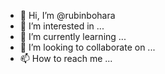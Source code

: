 - 👋 Hi, I’m @rubinbohara
- 👀 I’m interested in ...
- 🌱 I’m currently learning ...
- 💞️ I’m looking to collaborate on ...
- 📫 How to reach me ...

<!---
rubinbohara/rubinbohara is a ✨ special ✨ repository because its `README.md` (this file) appears on your GitHub profile.
You can click the Preview link to take a look at your changes.
--->
